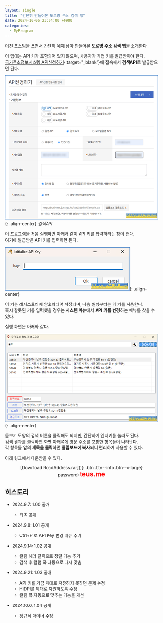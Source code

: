 ```yaml
---
layout: single
title: "간단히 만들어본 도로명 주소 검색 앱"
date: 2024-10-06 23:34:00 +0900
categories:
  - MyProgram
---
```


[이전 포스팅](/algorithm/road_addr_csharp/)을 쓰면서 간단히 예제 삼아 만들어본 **도로명 주소 검색 앱**을 소개한다.

이 앱에는 API 키가 포함되어 있지 않으며, 사용자가 직접 키를 발급받아야 한다.  
[국가주소정보시스템 API신청하기](https://business.juso.go.kr/addrlink/openApi/apiReqst.do){:target="_blank"}에 접속해서 **검색API**로 발급받으면 된다.

![image](</images/2024-09-05/apis64_Q.png>){: .align-center}
*검색API*

이 프로그램을 처음 실행하면 아래와 같이 API 키를 입력하라는 창이 뜬다.  
여기에 발급받은 API 키를 입력하면 된다.

![image](</images/2024-09-07/apikey_B_Q.png>){: .align-center}

이 키는 레지스트리에 암호화되어 저장되며, 다음 실행부터는 이 키를 사용한다.  
혹시 잘못된 키를 입력했을 경우는 **시스템 메뉴**에서 **API 키를 변경**하는 메뉴를 찾을 수 있다.

실행 화면은 아래와 같다.  

![image](</images/2024-09-07/roadaddr_B_Q.png>){: .align-center}

돋보기 모양의 검색 버튼을 클릭해도 되지만, 간단하게 엔터키를 눌러도 된다.  
검색 결과를 클릭하면 화면 아래쪽에 영문 주소를 포함한 항목들이 나타난다.  
각 항목들 앞의 **제목을 클릭**하면 **클립보드에 복사**되니 편리하게 사용할 수 있다.

아래 링크에서 다운받을 수 있다.

<div style="text-align: center;" markdown="1">
[Download RoadAddress.rar](</attachment/2024-09-07/RoadAddress.rar>){: .btn .btn--info .btn--x-large}
<br>password꞉ <span style="color: red; font-size: 1.5em;"><b>teus.me</b></span>
</div>

## 히스토리

* 2024.9.7꞉ 1.00 공개
  * 최초 공개

* 2024.9.8꞉ 1.01 공개
  * Ctrl+F1로 API Key 변경 메뉴 추가

* 2024.9.14꞉ 1.02 공개
  * 컬럼 헤더 클릭으로 정렬 기능 추가
  * 검색 후 컬럼 폭 자동으로 다시 맞춤

* 2024.9.21꞉ 1.03 공개
  * API 키를 가끔 제대로 저장하지 못하던 문제 수정
  * HiDPI를 제대로 지원하도록 수정
  * 컬럼 폭 자동으로 맞추는 기능을 개선

* 2024.10.6꞉ 1.04 공개
  * 정규식 마이너 수정
